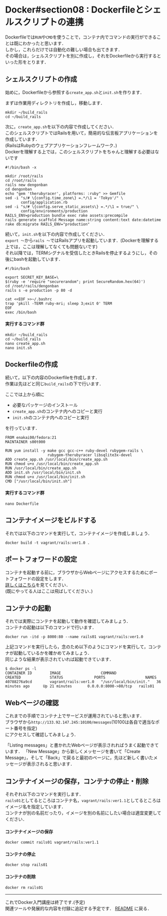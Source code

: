 # Docker#section08 : Dockerfileとシェルスクリプトの連携

Dockerfileでは`RUN`や`CMD`を使うことで，コンテナ内でコマンドの実行ができることは既にわかったと思います．  
しかし，これらだけでは自動化の難しい場合も出てきます．  
その場合は，シェルスクリプトを別に作成し，それをDockerfileから実行するといった形をとります．  

## シェルスクリプトの作成

始めに，Dockerfileから参照する`create_app.sh`と`init.sh`を作ります．  

まずは作業用ディレクトリを作成し，移動します．

```
mkdir ~/build_rails
cd ~/build_rails
```

次に，`create_app.sh`を以下の内容で作成してください．  
このシェルスクリプトではRailsを用いて，簡易的な伝言板アプリケーションを作成しています．  
(RailsはRubyのウェブアプリケーションフレームワーク．)  
Dockerを理解する上では，このシェルスクリプトをちゃんと理解する必要はないです

```
#!/bin/bash -x

mkdir /root/rails
cd /root/rails
rails new dengonban
cd dengonban
echo "gem 'therubyracer', platforms: :ruby" >> Gemfile
sed -i "s/# \{config.time_zone\} =.*/\1 = 'Tokyo'/" \
       config/application.rb
sed -i "s/# \{config.serve_static_assets\} =.*/\1 = true/" \
       config/environments/production
RAILS_ENV=production bundle exec rake assets:precompile
rails generate scaffold Message name:string content:text date:datetime
rake db:migrate RAILS_ENV="production"
```


続いて，`init.sh`を以下の内容で作成してください．  
`export ～`から`rails ～`ではRailsアプリを起動しています．(Dockerを理解する上では，ここは理解してなくても問題ないです)  
それ以降では，TERMシグナルを受信したときRailsを停止するようにし，その後にbashを起動しています．

```
#!/bin/bash

export SECRET_KEY_BASE=\
$(ruby -e 'require "securerandom"; print SecureRandom.hex(64)')
cd /root/rails/dengonban
rails s -e production -p 80 -d

cat <<EOF >>~/.bashrc
trap 'pkill -TERM ruby-mri; sleep 3;exit 0' TERM
EOF
exec /bin/bash
```

#### 実行するコマンド群

```
mkdir ~/build_rails
cd ~/build_rails
nano create_app.sh
nano init.sh
```

## Dockerfileの作成

続いて，以下の内容のDockerfileを作成します．  
作業は先ほどと同じ`build_rails`の下で行います．  

ここでは上から順に
- 必要なパッケージのインストール
- `create_app.sh`のコンテナ内へのコピーと実行
- `init.sh`のコンテナ内へのコピーと実行

を行っています．

```
FROM enakai00/fedora:21
MAINTAINER s00t000

RUN yum install -y make gcc gcc-c++ ruby-devel rubygem-rails \
                   rubygem-therubyracer libsqlite3x-devel
ADD create_app.sh /usr/local/bin/create_app.sh
RUN chmod u+x /usr/local/bin/create_app.sh
RUN /usr/local/bin/create_app.sh
ADD init.sh /usr/local/bin/init.sh
RUN chmod u+x /usr/local/bin/init.sh
CMD ["/usr/local/bin/init.sh"]
```

#### 実行するコマンド群

```
nano Dockerfile
```

## コンテナイメージをビルドする

それでは以下のコマンドを実行して，コンテナイメージを作成しましょう．

```
docker build -t vagrant/rails:ver1.0 .
```

## ポートフォワードの設定

コンテナを起動する前に，ブラウザからWebページにアクセスするためにポートフォワードの設定をします．  
[詳しくはこちら](https://github.com/sai-lab/rookie-training/blob/master/docker/StartApache.md#ポートフォワードの設定)を見てください．  
(既にやってる人はここは飛ばしてください．)

## コンテナの起動

それでは実際にコンテナを起動して動作を確認してみましょう．  
コンテナの起動は以下のコマンドで行います．

```
docker run -itd -p 8000:80 --name rails01 vagrant/rails:ver1.0
```

上記コマンドを実行したら，念のため以下のようにコマンドを実行して，コンテナが起動しているかを確かめてみましょう．  
同じような結果が表示されていれば起動できています．

```
$ docker ps -l
CONTAINER ID        IMAGE                  COMMAND                  CREATED             STATUS              PORTS                  NAMES
40788276a9cd        vagrant/rails:ver1.0   "/usr/local/bin/init."   36 minutes ago      Up 21 minutes       0.0.0.0:8000->80/tcp   rails01
```

## Webページの確認

これまでの手順でコンテナ上でサービスが運用されていると思います．  
ブラウザから`http://133.92.147.245:10100/messages`(10100は各自で適当なポート番号を指定)  
にアクセスして確認してみましょう．  

「Listing messages」と書かれたWebページが表示されればうまく起動できています．
「New Message」から新しくメッセージを書いて「Create Message」，そして「Back」で戻ると最初のページに，先ほど新しく書いたメッセージが表示されると思います．

## コンテナイメージの保存，コンテナの停止・削除

それぞれ以下のコマンドを実行します．  
`rails01`としてるところはコンテナ名，`vagrant/rails:ver1.1`としてるところはイメージ名を指定しています．  
コンテナが別の名前だったり，イメージを別の名前にしたい場合は適宜変更してください．

#### コンテナイメージの保存

```
docker commit rails01 vagrant/rails:ver1.1
```

#### コンテナの停止

```
docker stop rails01
```

#### コンテナの削除

```
docker rm rails01
```

---

これでDocker入門講座は終了です.(予定)   
関連ツールや発展的な内容を付録に追記する予定です．
[README](./README.md) に戻る．
